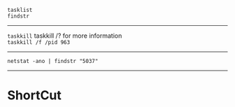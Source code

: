 ```tasklist```  
```findstr```

---

```taskkill``` taskkill /? for more information  
```taskkill /f /pid 963```  
 
----

```netstat -ano | findstr "5037" ```  

---

# ShortCut


